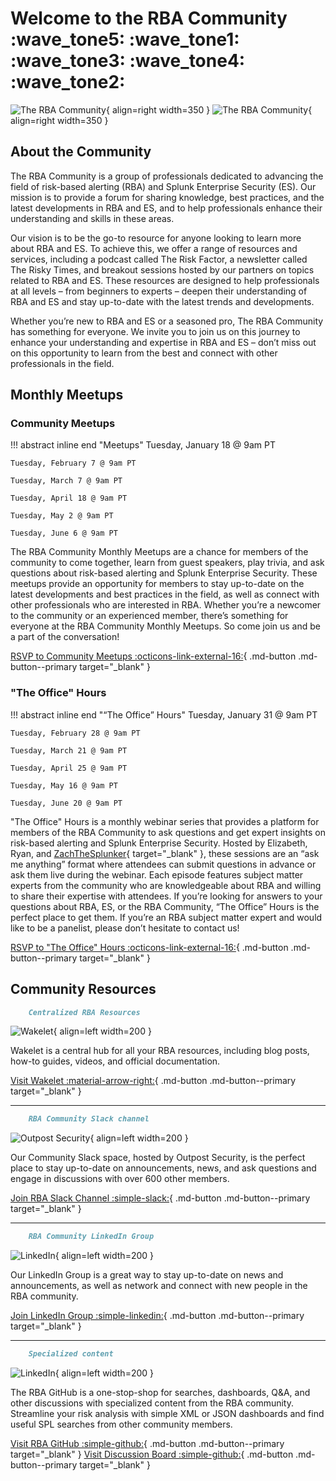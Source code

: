 # Welcome to the RBA Community :wave_tone5: :wave_tone1: :wave_tone3: :wave_tone4: :wave_tone2:

![The RBA Community](/assets/rba_community_light.png#only-light){ align=right width=350 }
![The RBA Community](/assets/rba_community_dark.png#only-dark){ align=right width=350 }

## About the Community

The RBA Community is a group of professionals dedicated to advancing the field of risk-based alerting (RBA) and Splunk Enterprise Security (ES). Our mission is to provide a forum for sharing knowledge, best practices, and the latest developments in RBA and ES, and to help professionals enhance their understanding and skills in these areas.

Our vision is to be the go-to resource for anyone looking to learn more about RBA and ES. To achieve this, we offer a range of resources and services, including a podcast called The Risk Factor, a newsletter called The Risky Times, and breakout sessions hosted by our partners on topics related to RBA and ES. These resources are designed to help professionals at all levels – from beginners to experts – deepen their understanding of RBA and ES and stay up-to-date with the latest trends and developments.

Whether you’re new to RBA and ES or a seasoned pro, The RBA Community has something for everyone. We invite you to join us on this journey to enhance your understanding and expertise in RBA and ES – don’t miss out on this opportunity to learn from the best and connect with other professionals in the field.

## Monthly Meetups

### Community Meetups

!!! abstract inline end "Meetups"
    Tuesday, January 18 @ 9am PT

    Tuesday, February 7 @ 9am PT

    Tuesday, March 7 @ 9am PT

    Tuesday, April 18 @ 9am PT

    Tuesday, May 2 @ 9am PT

    Tuesday, June 6 @ 9am PT

The RBA Community Monthly Meetups are a chance for members of the community to come together, learn from guest speakers, play trivia, and ask questions about risk-based alerting and Splunk Enterprise Security. These meetups provide an opportunity for members to stay up-to-date on the latest developments and best practices in the field, as well as connect with other professionals who are interested in RBA. Whether you’re a newcomer to the community or an experienced member, there’s something for everyone at the RBA Community Monthly Meetups. So come join us and be a part of the conversation!

[RSVP to Community Meetups :octicons-link-external-16:](https://splunk.webex.com/webappng/sites/splunk/webinar/webinarSeries/register/341d3ab1cfad4b85a23eea7e1969d58d "RSVP to Community Meetups"){ .md-button .md-button--primary target="_blank" }

### "The Office" Hours

!!! abstract inline end "“The Office” Hours"
    Tuesday, January 31 @ 9am PT

    Tuesday, February 28 @ 9am PT

    Tuesday, March 21 @ 9am PT

    Tuesday, April 25 @ 9am PT

    Tuesday, May 16 @ 9am PT

    Tuesday, June 20 @ 9am PT

"The Office" Hours is a monthly webinar series that provides a platform for members of the RBA Community to ask questions and get expert insights on risk-based alerting and Splunk Enterprise Security. Hosted by Elizabeth, Ryan, and [ZachTheSplunker](https://zachthesplunker.com/){ target="_blank" }, these sessions are an “ask me anything” format where attendees can submit questions in advance or ask them live during the webinar. Each episode features subject matter experts from the community who are knowledgeable about RBA and willing to share their expertise with attendees. If you’re looking for answers to your questions about RBA, ES, or the RBA Community, “The Office” Hours is the perfect place to get them. If you’re an RBA subject matter expert and would like to be a panelist, please don’t hesitate to contact us!

[RSVP to "The Office" Hours :octicons-link-external-16:](https://splunk.webex.com/webappng/sites/splunk/webinar/webinarSeries/register/bf449ac6ee3042bf81ac93c118d9c8d9 "RSVP to The Office Hours"){ .md-button .md-button--primary target="_blank" }

## Community Resources

``` markdown title="Wakelet"
    Centralized RBA Resources
```

<div class="result" markdown>

![Wakelet](/assets/wakelet.png){ align=left width=200 }

Wakelet is a central hub for all your RBA resources, including blog posts, how-to guides, videos, and official documentation.

[Visit Wakelet :material-arrow-right:](https://wakelet.com/wake/rqjxuE9hXsCJRwWXsuHr1 "Visit Wakelet"){ .md-button .md-button--primary target="_blank" }

</div>

---

``` markdown title="Community Slack"
    RBA Community Slack channel
```

<div class="result" markdown>

![Outpost Security](/assets/outpost-security.jpg){ align=left width=200 }

Our Community Slack space, hosted by Outpost Security, is the perfect place to stay up-to-date on announcements, news, and ask questions and engage in discussions with over 600 other members.

[Join RBA Slack Channel :simple-slack:](https://outpost-security.com/slack "Join RBA Slack Channel"){ .md-button .md-button--primary target="_blank" }

</div>

---

``` markdown title="LinkedIn Group"
    RBA Community LinkedIn Group
```

<div class="result" markdown>

![LinkedIn](/assets/linkedin.png){ align=left width=200 }

Our LinkedIn Group is a great way to stay up-to-date on news and announcements, as well as network and connect with new people in the RBA community.

[Join LinkedIn Group :simple-linkedin:](https://www.linkedin.com/groups/12702283/ "Join LinkedIn Group"){ .md-button .md-button--primary target="_blank" }

</div>

---

``` markdown title="RBA GitHub"
    Specialized content
```

<div class="result" markdown>

![LinkedIn](/assets/github.svg){ align=left width=200 }

The RBA GitHub is a one-stop-shop for searches, dashboards, Q&A, and other discussions with specialized content from the RBA community. Streamline your risk analysis with simple XML or JSON dashboards and find useful SPL searches from other community members.

[Visit RBA GitHub :simple-github:](https://splunk.github.io/rba/ "Visit RBA GitHub"){ .md-button .md-button--primary target="_blank" }
[Visit Discussion Board :simple-github:](https://github.com/splunk/rba/discussions "Visit Discussion Board"){ .md-button .md-button--primary target="_blank" }

</div>
